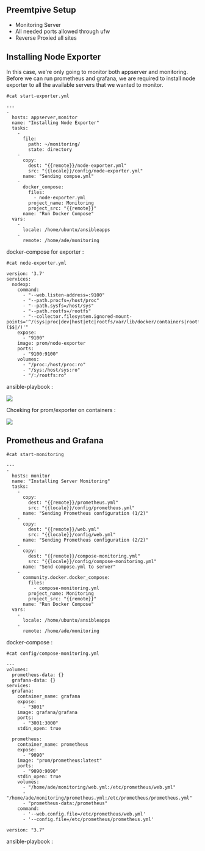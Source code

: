 ## Preemtpive Setup
- Monitoring Server
- All needed ports allowed through ufw
- Reverse Proxied all sites

## Installing Node Exporter

In this case, we're only going to monitor both appserver and monitoring.
Before we can run prometheus and grafana, we are required to install node exporter to all the available servers that we wanted to monitor.

```
#cat start-exporter.yml

---
-
  hosts: appserver,monitor
  name: "Installing Node Exporter"
  tasks:
    -
      file:
        path: ~/monitoring/
        state: directory
    -
      copy:
        dest: "{{remote}}/node-exporter.yml"
        src: "{{locale}}/config/node-exporter.yml"
      name: "Sending compse.yml"
    -
      docker_compose:
        files:
          - node-exporter.yml
        project_name: Monitoring
        project_src: "{{remote}}"
      name: "Run Docker Compose"
  vars:
    -
      locale: /home/ubuntu/ansibleapps
    -
      remote: /home/ade/monitoring
 ```

docker-compose for exporter :
```
#cat node-exporter.yml

version: '3.7'
services:
  nodexp:
    command:
      - "--web.listen-address=:9100"
      - "--path.procfs=/host/proc"
      - "--path.sysfs=/host/sys"
      - "--path.rootfs=/rootfs"
      - "--collector.filesystem.ignored-mount-points='^/(sys|proc|dev|host|etc|rootfs/var/lib/docker/containers|rootfs/var/lib/docker/overlay2|rootfs/run/docker/netns|rootfs/var/lib/docker/aufs)($$|/)'"
    expose:
      - "9100"
    image: prom/node-exporter
    ports:
      - "9100:9100"
    volumes:
      - "/proc:/host/proc:ro"
      - "/sys:/host/sys:ro"
      - "/:/rootfs:ro"
```

ansible-playbook :

![](https://github.com/ademuh/devops13-finaltask-ade/blob/main/media/exp2.png?raw=true)

Chceking for prom/exporter on containers :

![](https://github.com/ademuh/devops13-finaltask-ade/blob/main/media/exp1.png?raw=true)

## Prometheus and Grafana
```
#cat start-monitoring

---
-
  hosts: monitor
  name: "Installing Server Monitoring"
  tasks:
    -
      copy:
        dest: "{{remote}}/prometheus.yml"
        src: "{{locale}}/config/prometheus.yml"
      name: "Sending Prometheus configuration (1/2)"
    -
      copy:
        dest: "{{remote}}/web.yml"
        src: "{{locale}}/config/web.yml"
      name: "Sending Prometheus configuration (2/2)"
    -
      copy:
        dest: "{{remote}}/compose-monitoring.yml"
        src: "{{locale}}/config/compose-monitoring.yml"
      name: "Send compose.yml to server"
    -
      community.docker.docker_compose:
        files:
          - compose-monitoring.yml
        project_name: Monitoring
        project_src: "{{remote}}"
      name: "Run Docker Compose"
  vars:
    -
      locale: /home/ubuntu/ansibleapps
    -
      remote: /home/ade/monitoring
```

docker-compose :
```
#cat config/compose-monitoring.yml

---
volumes:
  prometheus-data: {}
  grafana-data: {}
services:
  grafana:
    container_name: grafana
    expose:
      - "3001"
    image: grafana/grafana
    ports:
      - "3001:3000"
    stdin_open: true

  prometheus:
    container_name: prometheus
    expose:
      - "9090"
    image: "prom/prometheus:latest"
    ports:
      - "9090:9090"
    stdin_open: true
    volumes:
      - "/home/ade/monitoring/web.yml:/etc/prometheus/web.yml"
      - "/home/ade/monitoring/prometheus.yml:/etc/prometheus/prometheus.yml"
      - "prometheus-data:/prometheus"
    command:
      - '--web.config.file=/etc/prometheus/web.yml'
      - '--config.file=/etc/prometheus/prometheus.yml'

version: "3.7"
```

ansible-playbook :
